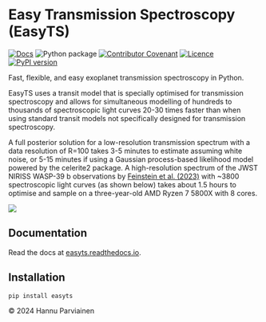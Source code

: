 # Easy Transmission Spectroscopy (EasyTS)

[![Docs](https://readthedocs.org/projects/easyts/badge/)](https://easyts.readthedocs.io)
![Python package](https://github.com/hpparvi/EasyTS/actions/workflows/python-package.yml/badge.svg)
[![Contributor Covenant](https://img.shields.io/badge/Contributor%20Covenant-2.0-4baaaa.svg)](CODE_OF_CONDUCT.md)
[![Licence](http://img.shields.io/badge/license-GPLv3-blue.svg?style=flat)](http://www.gnu.org/licenses/gpl-3.0.html)
[![PyPI version](https://badge.fury.io/py/easyts.svg)](https://badge.fury.io/py/easyts)

Fast, flexible, and easy exoplanet transmission spectroscopy in Python. 

EasyTS uses a transit model that is specially optimised for transmission spectroscopy and allows for simultaneous 
modelling of hundreds to thousands of spectroscopic light curves 20-30 times faster than when using standard 
transit models not specifically designed for transmission spectroscopy. 

A full posterior solution for a low-resolution transmission spectrum with a data resolution of R=100 
takes 3-5 minutes to estimate assuming white noise, or 5-15 minutes if using a Gaussian process-based likelihood
model powered by the celerite2 package. A high-resolution spectrum of the JWST NIRISS WASP-39 b observations 
by [Feinstein et al. (2023)](https://ui.adsabs.harvard.edu/abs/2023Natur.614..670F/abstract) with ~3800
spectroscopic light curves (as shown below) takes about 1.5 hours to optimise and sample on a three-year-old 
AMD Ryzen 7 5800X with 8 cores.

![](doc/source/examples/e01/example1.png)


## Documentation

Read the docs at [easyts.readthedocs.io](https://easyts.readthedocs.io).

## Installation

    pip install easyts

&copy; 2024 Hannu Parviainen
